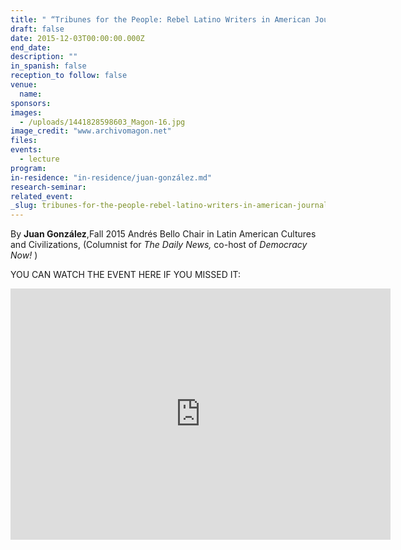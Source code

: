 ```yaml
---
title: " “Tribunes for the People: Rebel Latino Writers in American Journalism, From Ricardo Flores Magón and Jovita Idar to Jesús Colón”"
draft: false
date: 2015-12-03T00:00:00.000Z
end_date:
description: ""
in_spanish: false
reception_to follow: false
venue:
  name:
sponsors:
images:
  - /uploads/1441828598603_Magon-16.jpg
image_credit: "www.archivomagon.net"
files:
events:
  - lecture
program:
in-residence: "in-residence/juan-gonzález.md"
research-seminar:
related_event:
_slug: tribunes-for-the-people-rebel-latino-writers-in-american-journalism-from-ricardo-flores-magón-and-jovita-idar-to-jesús-colón
---
```


By **Juan González**,Fall 2015 Andrés Bello Chair in Latin American Cultures and Civilizations, (Columnist for _The Daily News,_ co-host of _Democracy Now!_ )

YOU CAN WATCH THE EVENT HERE IF YOU MISSED IT:

<iframe id="kaltura_player" src="https://cdnapisec.kaltura.com/p/1674401/sp/167440100/embedIframeJs/uiconf_id/23435151/partner_id/1674401?iframeembed=true&amp;playerId=kaltura_player&amp;entry_id=1_5rk6g7fy&amp;flashvars[akamaiHD.loadingPolicy]=preInitialize&amp;flashvars[akamaiHD.asyncInit]=true&amp;flashvars[twoPhaseManifest]=true&amp;flashvars[streamerType]=hdnetworkmanifest&amp;flashvars[leadWithHTML5]=true&amp;flashvars[sideBarContainer.plugin]=true&amp;flashvars[sideBarContainer.position]=left&amp;flashvars[sideBarContainer.clickToClose]=true&amp;flashvars[chapters.plugin]=true&amp;flashvars[chapters.layout]=vertical&amp;flashvars[chapters.thumbnailRotator]=false&amp;flashvars[streamSelector.plugin]=true&amp;flashvars[EmbedPlayer.SpinnerTarget]=videoHolder&amp;flashvars[dualScreen.plugin]=true&amp;&amp;wid=1_j4ppadxm" width="608" height="402" allowfullscreen="" webkitallowfullscreen="" mozallowfullscreen="" frameborder="0"></iframe>


